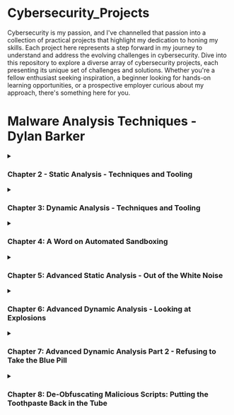 # Cybersecurity_Projects

Cybersecurity is my passion, and I've channelled that passion into a collection of practical projects that highlight my dedication to honing my skills. Each project here represents a step forward in my journey to understand and address the evolving challenges in cybersecurity. Dive into this repository to explore a diverse array of cybersecurity projects, each presenting its unique set of challenges and solutions. Whether you're a fellow enthusiast seeking inspiration, a beginner looking for hands-on learning opportunities, or a prospective employer curious about my approach, there's something here for you.

# Malware Analysis Techniques - Dylan Barker
<details>
<summary><h3>Chapter 2 - Static Analysis - Techniques and Tooling</h3></summary>

## Hashing_Algorithms

Hashing algorithms are cryptographic techniques used to transform data (usually of variable sizes) into a fixed-length string of characters, which is typically a hexadecimal number. These algorithms are designed to be fast to compute but difficult to reverse, making them suitable for various security and data integrity purposes. They are known as one-way functions. Very easy to compute in one direction, however, they are extremely difficult to reverse engineer.

Here's a rundown of some commonly used hashing algorithms:

- **MD5 (Message Digest 5):**
  - Output Length: 128 bits (16 bytes)
  - Vulnerabilities: Vulnerable to collision attacks, unsuitable for security-critical applications.

- **SHA-1 (Secure Hash Algorithm 1):**
  - Output Length: 160 bits (20 bytes)
  - Vulnerabilities: Vulnerable to collision attacks, deprecated for security purposes.

- **SHA-256 and SHA-3 (Secure Hash Algorithm 256 and 3):**
  - Output Length: 256 bits (32 bytes)
  - SHA-256 is widely used for data integrity and security.
  - SHA-3 is the latest member of the Secure Hash Algorithm family, designed to provide resistance to specific attacks.

- **SHA-512:**
  - Output Length: 512 bits (64 bytes)
  - A variant of SHA-2, which is more secure and suitable for security-critical applications.

- **bcrypt:**
  - Output Length: Variable (based on the algorithm configuration)
  - Designed for securely hashing passwords. Incorporates a work factor (cost) to make brute-force attacks more challenging.

- **scrypt:**
  - Output Length: Variable (based on the algorithm configuration)
  - Similar to bcrypt, designed for secure password hashing with resistance to hardware-based attacks.

- **Argon2:**
  - Output Length: Variable (based on the algorithm configuration)
  - Winner of the Password Hashing Competition (PHC). Designed to be memory-hard and resistant to GPU and ASIC attacks.

- **Whirlpool:**
  - Output Length: 512 bits (64 bytes)
  - A cryptographic hash function designed for increased security.

- **RIPEMD-160 (RACE Integrity Primitives Evaluation Message Digest 160):**
  - Output Length: 160 bits (20 bytes)
  - A cryptographic hash function used in various security applications.

- **CRC32 (Cyclic Redundancy Check):**
  - Output Length: 32 bits (4 bytes)
  - Commonly used for error-checking in data transmission but not suitable for cryptographic security.

- **BLAKE2:**
  - Output Length: Variable (up to 512 bits)
  - A cryptographic hash function is known for its high performance and security.

- **XXHash:**
  - Output Length: Variable (32 or 64 bits)
  - Designed for fast hashing and checksumming.

There are many choices for hashing data, though it is important you choose a hashing algorithm to suit your specific needs. For cryptographic security, newer and more secure algorithms like SHA-256, SHA-512, bcrypt, scrypt, Argon2, and BLAKE2 are recommended. MD5 and SHA-1 should be avoided in security-critical applications due to their vulnerabilities which are considered broken. MD5 and SHA-1 have both exhibited collision vulnerabilities and are also prone to attacks that undermine the one-way property of secure hash functions.  



## Obtaining_file_hashes

## Leveraging_VirusTotal

VirusTotal stands as a formidable tool for static malware analysis, offering assistance in the identification and attribution of malicious software through its extensive repo of publicly accessible data. It is widely used by analysts all over the world and assists us in making sure we don't continuously find ourselves rediscovering the wheel.  


## Getting_Fuzzy (ssdeep.exe)








## Picking_Up_The_Pieces

##### *A table of common file headers related to malware*

|Header | File type|
|-------|-----------|
|MZ     |Windows PE (.exe, .dll)|
|PK..   |ZIP file formats (.zip, .docx, .apk, .jar)|
|Rar!.. |WinRAR archives|
|.ELF   |Linux ELF executable|
|X.S.BB |Mac disk image file|
|%PDF-  |PDF document|
|MSCF   |Microsoft cabinet files (.cab)|



## Malware_Stereotyping

## Collecting_Strings

## Further_Reading

## Challenge 1

### **What is the SHA256 hash of the sample?**



***Hash***:
B6D7E579A24EFC09C2DBA13CA90622790866E017A3311C1809C5041E91B7A930
***Algorithm***:
SHA256
### **What is the ssdeep hash of the sample?**



***ssdeep.exe "fuzzy" hash***:
3072:C5OLkQW8JS0k0wcBalDIs3hlAp5+hQQE89X3Qo+PgaE3:CsWnGYlAp5+hR9sYaE

***format***:
chunksize:chunk:double_chunk

### **Can you attribute this sample to a particular malware family?**


*Malware Family*: **Trojan Malware**

## Challenge 2

### Utilising the second sample, can you correctly identify the kill-switch domain?


First, I obtained a strings dump of the malware sample. This can be done using the `strings.exe `command, or similar tools like ``objdump`` or `IDAPython` can be utilised for more complex analysis.




Secondly, I had to think about the question. The question points to a kill-switch domain and although I am familiar with what a domain is, it took some further research to understand what a kill-switch domain is. After some googling and some reading, it seems as though this domain, referred to as a "kill-switch domain," plays a critical role in cybersecurity and threat mitigation. This domain essentially acts as a safeguard against the spread and impact of malware. It is the communication channel between the malware and its C2 (Command and Control) server. If we as security researchers can access this domain, it means we also have an opportunity to use it to collect information and insights on the outbreak and the scope of the outbreak. This domain is what Marcus Hutchins used to stop the WannaCry Ransomware outbreak.

So using this information and my Powershell knowledge, I was able to search the string dump for a pattern associated with domains - the obvious choice was the scheme: `http://|https://`




</details>
<details>
  <summary><h3>Chapter 3: Dynamic Analysis - Techniques and Tooling</h3></summary>
</details>
<details>
  <summary><h3>Chapter 4: A Word on Automated Sandboxing</h3></summary>
</details>
<details>
  <summary><h3>Chapter 5: Advanced Static Analysis - Out of the White Noise</h3></summary>
</details>
<details>
  <summary><h3>Chapter 6: Advanced Dynamic Analysis - Looking at Explosions</h3></summary>
</details>
<details>
  <summary><h3>Chapter 7: Advanced Dynamic Analysis Part 2 - Refusing to Take the Blue Pill</h3></summary>
</details>
<details>
  <summary><h3>Chapter 8: De-Obfuscating Malicious Scripts: Putting the Toothpaste Back in the Tube</h3></summary>
</details>
